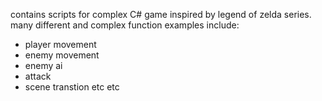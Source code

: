 contains scripts for complex C# game inspired by legend of zelda series. 
many different and complex function
examples include:
- player movement
- enemy movement
- enemy ai
- attack
- scene transtion
  etc etc
